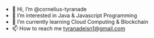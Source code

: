- 👋 Hi, I’m @cornelius-tyranade
- 👀 I’m interested in Java & Javascript Programming
- 🌱 I’m currently learning Cloud Computing & Blockchain
- 📫 How to reach me tyranadeisn1@gmail.com
